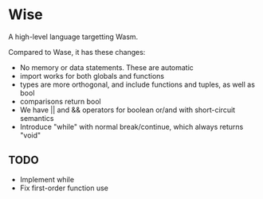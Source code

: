 # Wise

A high-level language targetting Wasm.

Compared to Wase, it has these changes:

- No memory or data statements. These are automatic
- import works for both globals and functions
- types are more orthogonal, and include functions and tuples, as well as bool
- comparisons return bool
- We have || and && operators for boolean or/and with short-circuit semantics
- Introduce "while" with normal break/continue, which always returns "void"

## TODO

- Implement while
- Fix first-order function use
